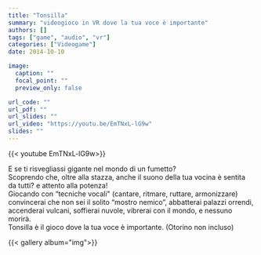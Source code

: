 ```yaml
---
title: "Tonsilla"
summary: "videogioco in VR dove la tua voce è importante"
authors: []
tags: ["game", "audio", "vr"]
categories: ["Videogame"]
date: 2014-10-10

image:
  caption: ""
  focal_point: ""
  preview_only: false

url_code: ""
url_pdf: ""
url_slides: ""
url_video: "https://youtu.be/EmTNxL-lG9w"
slides: ""
---
```


{{< youtube EmTNxL-lG9w>}}

E se ti risvegliassi gigante nel mondo di un fumetto?  
Scoprendo che, oltre alla stazza, anche il suono della tua vocina è sentita da tutti? e attento alla potenza!  
Giocando con “tecniche vocali" (cantare, ritmare, ruttare, armonizzare) convincerai che non sei il solito “mostro nemico”, abbatterai palazzi orrendi, accenderai vulcani, soffierai nuvole, vibrerai con il mondo, e nessuno morirà.  
Tonsilla è il gioco dove la tua voce è importante.
(Otorino non incluso)

{{< gallery album="img">}}